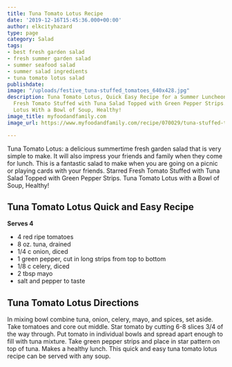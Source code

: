 ```yaml
---
title: Tuna Tomato Lotus Recipe
date: '2019-12-16T15:45:36.000+00:00'
author: elkcityhazard
type: page
category: Salad
tags:
- best fresh garden salad
- fresh summer garden salad
- summer seafood salad
- summer salad ingredients
- tuna tomato lotus salad
publishdate: 
image: "/uploads/festive_tuna-stuffed_tomatoes_640x428.jpg"
description: Tuna Tomato Lotus, Quick Easy Recipe for a Summer Luncheon Salad. Starred
  Fresh Tomato Stuffed with Tuna Salad Topped with Green Pepper Strips. Tuna Tomato
  Lotus With a Bowl of Soup, Healthy!
image_title: myfoodandfamily.com
image_url: https://www.myfoodandfamily.com/recipe/070029/tuna-stuffed-tomatoes

---
```

Tuna Tomato Lotus: a delicious summertime fresh garden salad that is very simple to make.  It will also impress your friends and family when they come for lunch.  This is a fantastic salad to make when you are going on a picnic or playing cards with your friends.   Starred Fresh Tomato Stuffed with Tuna Salad Topped with Green Pepper Strips. Tuna Tomato Lotus with a Bowl of Soup, Healthy!

## Tuna Tomato Lotus Quick and Easy Recipe

**Serves 4**

* 4 red ripe tomatoes
* 8 oz. tuna, drained
* 1/4 c onion, diced
* 1 green pepper, cut in long strips from top to bottom
* 1/8 c celery, diced
* 2 tbsp mayo
* salt and pepper to taste

## Tuna Tomato Lotus Directions

In mixing bowl combine tuna, onion, celery, mayo, and spices, set aside. Take tomatoes and core out middle. Star tomato by cutting 6-8 slices 3/4 of the way through. Put tomato in individual bowls and spread apart enough to fill with tuna mixture. Take green pepper strips and place in star pattern on top of tuna. Makes a healthy lunch. This quick and easy tuna tomato lotus recipe can be served with any soup.